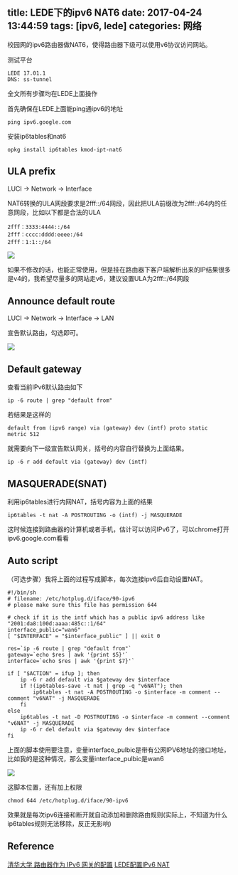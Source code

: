 title: LEDE下的ipv6 NAT6
date: 2017-04-24 13:44:59
tags: [ipv6, lede]
categories: 网络
---
校园网的ipv6路由器做NAT6，使得路由器下级可以使用v6协议访问网站。
<!-- more -->
测试平台

	LEDE 17.01.1
	DNS: ss-tunnel

全文所有步骤均在LEDE上面操作

首先确保在LEDE上面能ping通ipv6的地址

	ping ipv6.google.com

安装ip6tables和nat6

	opkg install ip6tables kmod-ipt-nat6

## ULA prefix

LUCI -> Network -> Interface

NAT6转换的ULA网段要求是2fff::/64网段，因此把ULA前缀改为2fff::/64内的任意网段，比如以下都是合法的ULA

	2fff：3333:4444::/64
	2fff：cccc:dddd:eeee:/64
	2fff：1:1::/64

![](/images/ipv6-nat-lede/ula.png)

如果不修改的话，也能正常使用，但是挂在路由器下客户端解析出来的IP结果很多是v4的，我希望尽量多的网站走v6，建议设置ULA为2fff::/64网段

## Announce default route

LUCI -> Network -> Interface -> LAN

宣告默认路由，勾选即可。

![](/images/ipv6-nat-lede/announce.png)

## Default gateway

查看当前IPv6默认路由如下

	ip -6 route | grep "default from"

若结果是这样的

	default from (ipv6 range) via (gateway) dev (intf) proto static  metric 512

就需要向下一级宣告默认网关，括号的内容自行替换为上面结果。

	ip -6 r add default via (gateway) dev (intf)

## MASQUERADE(SNAT)

利用ip6tables进行内网NAT，括号内容为上面的结果

	ip6tables -t nat -A POSTROUTING -o (intf) -j MASQUERADE

这时候连接到路由器的计算机或者手机，估计可以访问IPv6了，可以chrome打开ipv6.google.com看看

## Auto script

（可选步骤）我将上面的过程写成脚本，每次连接ipv6后自动设置NAT。

	#!/bin/sh
	# filename: /etc/hotplug.d/iface/90-ipv6
	# please make sure this file has permission 644

	# check if it is the intf which has a public ipv6 address like "2001:da8:100d:aaaa:485c::1/64"
	interface_public="wan6"
	[ "$INTERFACE" = "$interface_public" ] || exit 0

	res=`ip -6 route | grep "default from"`
	gateway=`echo $res | awk '{print $5}'`
	interface=`echo $res | awk '{print $7}'`

	if [ "$ACTION" = ifup ]; then
		ip -6 r add default via $gateway dev $interface
		if !(ip6tables-save -t nat | grep -q "v6NAT"); then
			ip6tables -t nat -A POSTROUTING -o $interface -m comment --comment "v6NAT" -j MASQUERADE
		fi
	else
		ip6tables -t nat -D POSTROUTING -o $interface -m comment --comment "v6NAT" -j MASQUERADE
		ip -6 r del default via $gateway dev $interface
	fi

上面的脚本使用要注意，变量interface_pulbic是带有公网IPV6地址的接口地址，比如我的是这种情况，那么变量interface_pulbic是wan6

![](/images/ipv6-nat-lede/intf_screen.png)

这脚本位置，还有加上权限

	chmod 644 /etc/hotplug.d/iface/90-ipv6

效果就是每次ipv6连接和断开就自动添加和删除路由规则(实际上，不知道为什么ip6tables规则无法移除，反正无影响)

## Reference

[清华大学 路由器作为 IPv6 网关的配置](https://github.com/tuna/ipv6.tsinghua.edu.cn/blob/master/openwrt.md)
[LEDE配置IPv6 NAT](https://blog.blacate.me/2017/04/09/ipv6-nat-on-openert-lede/)
